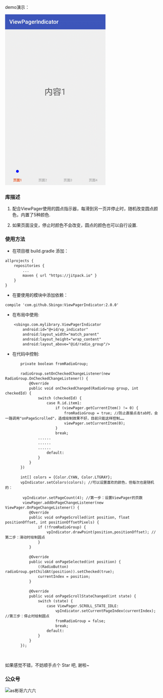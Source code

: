 demo演示：

![](https://github.com/Sbingo/ViewPagerIndicator/raw/master/gif/ViewPagerIndicator.gif) 

### 库描述

 1. 配合ViewPager使用的圆点指示器，每滑到另一页并停止时，随机改变圆点颜色，内置了5种颜色.
 
 2. 如果页面没变，停止时颜色不会改变，圆点的颜色也可以自行设置.
 
### 使用方法

 - 在项目根 build.gradle 添加：
```
allprojects {
	repositories {
		...
		maven { url "https://jitpack.io" }
	}
}
```

 - 在要使用的模块中添加依赖：
```
compile 'com.github.Sbingo:ViewPagerIndicator:2.0.0'
```
 
 - 在布局中使用:
 
```
    <sbingo.com.mylibrary.ViewPagerIndicator
        android:id="@+id/vp_indicator"
        android:layout_width="match_parent"
        android:layout_height="wrap_content"
        android:layout_above="@id/radio_group"/>

```
 - 在代码中控制:
 ```   
        private boolean fromRadioGroup; 

        radioGroup.setOnCheckedChangeListener(new RadioGroup.OnCheckedChangeListener() {
            @Override
            public void onCheckedChanged(RadioGroup group, int checkedId) {
                switch (checkedId) {
                    case R.id.item1:
                        if (viewPager.getCurrentItem() != 0) {
                            fromRadioGroup = true; //防止直接点击tab时，会一路调用"onPageScrolled"，造成绘制效果不好，目前只能这样控制……
                            viewPager.setCurrentItem(0);
                        }
                        break;
			  	......
			  	......
			  	......
                    default:
                }
            }
        })
        
        int[] colors = {Color.CYAN, Color.LTGRAY};
        vpIndicator.setColors(colors); //可以设置喜欢的颜色，但每次也是随机的：
        
         vpIndicator.setPageCount(4); //第一步：设置ViewPager的页数
         viewPager.addOnPageChangeListener(new ViewPager.OnPageChangeListener() {
            @Override
            public void onPageScrolled(int position, float positionOffset, int positionOffsetPixels) {
                if (!fromRadioGroup) { 
                    vpIndicator.drawPoint(position,positionOffset); //第二步：滑动时绘制圆点
                }
            }

            @Override
            public void onPageSelected(int position) {
                ((RadioButton) radioGroup.getChildAt(position)).setChecked(true);
                currentIndex = position;
            }

            @Override
            public void onPageScrollStateChanged(int state) {
                switch (state) {
                    case ViewPager.SCROLL_STATE_IDLE:
                        vpIndicator.setCurrentPageIndex(currentIndex); //第三步：停止时绘制圆点
                        fromRadioGroup = false;
                        break;
                    default:
                }
            }
        });
        
        

```


如果感觉不错，不妨顺手点个 Star 吧, 谢啦~

### 公众号
![as彬哥六六六](https://s2.ax1x.com/2019/03/26/AapwMq.jpg)

